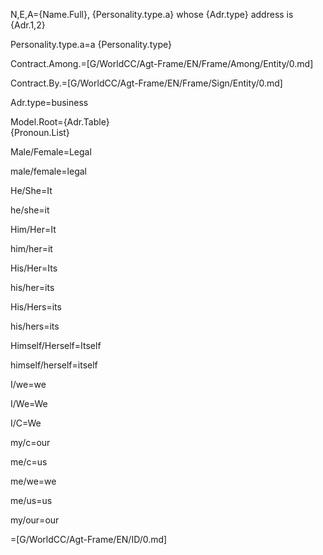 N,E,A={Name.Full}, {Personality.type.a} whose {Adr.type} address is {Adr.1,2}

Personality.type.a=a {Personality.type}

Contract.Among.=[G/WorldCC/Agt-Frame/EN/Frame/Among/Entity/0.md]

Contract.By.=[G/WorldCC/Agt-Frame/EN/Frame/Sign/Entity/0.md]

Adr.type=business

Model.Root={Adr.Table}<br>{Pronoun.List}
 
Male/Female=Legal

male/female=legal

He/She=It

he/she=it

Him/Her=It

him/her=it

His/Her=Its

his/her=its

His/Hers=its

his/hers=its

Himself/Herself=Itself

himself/herself=itself
					
I/we=we

I/We=We

I/C=We

my/c=our

me/c=us

me/we=we

me/us=us

my/our=our

=[G/WorldCC/Agt-Frame/EN/ID/0.md]
